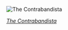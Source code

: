 
![The Contrabandista](https://upload.wikimedia.org/wikipedia/commons/thumb/b/b4/Robert_Jacob_Hamerton_-_Poster_for_F._C._Burnand_and_Arthur_Sullivan%27s_The_Contrabandista.jpg/675px-Robert_Jacob_Hamerton_-_Poster_for_F._C._Burnand_and_Arthur_Sullivan%27s_The_Contrabandista.jpg)

*[The Contrabandista](https://wikipedia.org/wiki/File:Robert_Jacob_Hamerton_-_Poster_for_F._C._Burnand_and_Arthur_Sullivan%27s_The_Contrabandista.jpg)*
